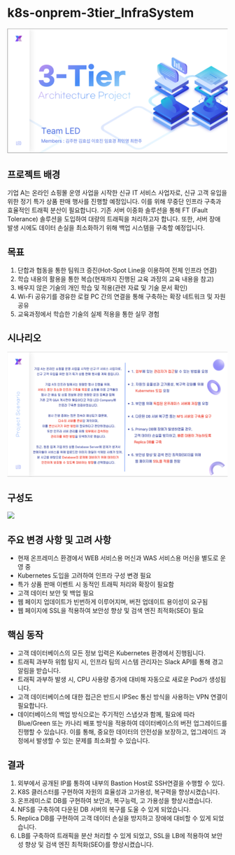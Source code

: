 # k8s-onprem-3tier_InfraSystem
<img src="readme_src/ppt_title.png"/>

## 프로젝트 배경

기업 A는 온라인 쇼핑몰 운영 사업을 시작한 신규 IT 서비스 사업자로, 신규 고객 유입을 위한 정기 특가 상품 판매 행사를 진행할 예정입니다. 이를 위해 무중단 인프라 구축과 효율적인 트래픽 분산이 필요합니다. 기존 서버 이중화 솔루션을 통해 FT (Fault Tolerance) 솔루션을 도입하여 대량의 트래픽을 처리하고자 합니다. 또한, 서버 장애 발생 시에도 데이터 손실을 최소화하기 위해 백업 시스템을 구축할 예정입니다.

## 목표

1. 단합과 협동을 통한 팀워크 증진(Hot-Spot Line을 이용하여 전체 인프라 연결)
2. 학습 내용의 활용을 통한 복습(현재까지 진행된 교육 과정의 교육 내용을 참고)
3. 배우지 않은 기술의 개인 학습 및 적용(관련 자료 및 기술 문서 확인)
4. Wi-Fi 공유기를 경유한 로컬 PC 간의 연결을 통해 구축하는 확장 네트워크 및 자원 공유
5. 교육과정에서 학습한 기술의 실제 적용을 통한 실무 경험

## 시나리오
<img src="readme_src/ppt_sinario.png"/>

## 구성도
<img src="readme_src/구성도.png"/>

## 주요 변경 사항 및 고려 사항

- 현재 온프레미스 환경에서 WEB 서비스용 머신과 WAS 서비스용 머신을 별도로 운영 중
- Kubernetes 도입을 고려하여 인프라 구성 변경 필요
- 특가 상품 판매 이벤트 시 동적인 트래픽 처리와 확장이 필요함
- 고객 데이터 보안 및 백업 필요
- 웹 페이지 업데이트가 빈번하게 이루어지며, 버전 업데이트 용이성이 요구됨
- 웹 페이지에 SSL을 적용하여 보안성 향상 및 검색 엔진 최적화(SEO) 필요

## 핵심 동작

- 고객 데이터베이스의 모든 정보 입력은 Kubernetes 환경에서 진행됩니다.
- 트래픽 과부하 위험 탐지 시, 인프라 팀의 시스템 관리자는 Slack API를 통해 경고 알림을 받습니다.
- 트래픽 과부하 발생 시, CPU 사용량 증가에 대비해 자동으로 새로운 Pod가 생성됩니다.
- 고객 데이터베이스에 대한 접근은 반드시 IPSec 통신 방식을 사용하는 VPN 연결이 필요합니다.
- 데이터베이스의 백업 방식으로는 주기적인 스냅샷과 함께, 필요에 따라 Blue/Green 또는 카나리 배포 방식을 적용하여 데이터베이스의 버전 업그레이드를 진행할 수 있습니다. 이를 통해, 중요한 데이터의 안전성을 보장하고, 업그레이드 과정에서 발생할 수 있는 문제를 최소화할 수 있습니다.

## 결과
1. 외부에서 공개된 IP를 통하여 내부의 Bastion Host로 SSH연결을 수행할 수 있다.
2. K8S 클러스터를 구현하여 자원의 효율성과 고가용성, 복구력을 향상시켰습니다.
3. 온프레미스로 DB를 구현하여 보안과, 복구능력, 고 가용성을 향상시켰습니다.
4. NFS를 구축하여 다운된 DB 서버의 복구를 도울 수 있게 되었습니다.
5. Replica DB를 구현하여 고객 데이터 손실을 방지하고 장애에 대비할 수 있게 되었습니다.
6. LB를 구축하여 트래픽을 분산 처리할 수 있게 되었고, SSL을 LB에 적용하여 보안성 향상 및 검색 엔진 최적화(SEO)를 향상시켰습니다.
